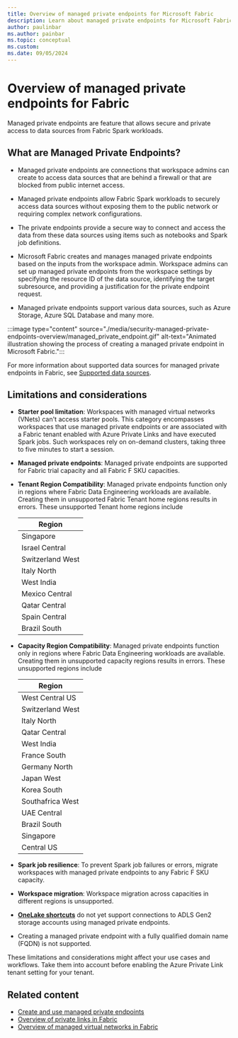 ```yaml
---
title: Overview of managed private endpoints for Microsoft Fabric
description: Learn about managed private endpoints for Microsoft Fabric.
author: paulinbar
ms.author: painbar
ms.topic: conceptual
ms.custom:
ms.date: 09/05/2024
---
```


# Overview of managed private endpoints for Fabric

Managed private endpoints are feature that allows secure and private access to data sources from Fabric Spark workloads.

## What are Managed Private Endpoints?

* Managed private endpoints are connections that workspace admins can create to access data sources that are behind a firewall or that are blocked from public internet access.

* Managed private endpoints allow Fabric Spark workloads to securely access data sources without exposing them to the public network or requiring complex network configurations.

* The private endpoints provide a secure way to connect and access the data from these data sources using items such as notebooks and Spark job definitions. 

* Microsoft Fabric creates and manages managed private endpoints based on the inputs from the workspace admin. Workspace admins can set up managed private endpoints from the workspace settings by specifying the resource ID of the data source, identifying the target subresource, and providing a justification for the private endpoint request.

* Managed private endpoints support various data sources, such as Azure Storage, Azure SQL Database and many more.

:::image type="content" source="./media/security-managed-private-endpoints-overview/managed_private_endpoint.gif" alt-text="Animated illustration showing the process of creating a managed private endpoint in Microsoft Fabric.":::

For more information about supported data sources for managed private endpoints in Fabric, see [Supported data sources](./security-managed-private-endpoints-create.md#supported-data-sources).

## Limitations and considerations

* **Starter pool limitation**: Workspaces with managed virtual networks (VNets) can't access starter pools. This category encompasses workspaces that use managed private endpoints or are associated with a Fabric tenant enabled with Azure Private Links and have executed Spark jobs. Such workspaces rely on on-demand clusters, taking three to five minutes to start a session.

* **Managed private endpoints**: Managed private endpoints are supported for Fabric trial capacity and all Fabric F SKU capacities.

* **Tenant Region Compatibility**: Managed private endpoints function only in regions where Fabric Data Engineering workloads are available. Creating them in unsupported Fabric Tenant home regions results in errors. These unsupported Tenant home regions include
  
    | Region         |
    |----------------|
    | Singapore |
    | Israel Central |
    | Switzerland West | 
    | Italy North    |
    | West India     |
    | Mexico Central |
    | Qatar Central  |
    | Spain Central  |
    | Brazil South  |

* **Capacity Region Compatibility**: Managed private endpoints function only in regions where Fabric Data Engineering workloads are available. Creating them in unsupported capacity regions results in errors. These unsupported regions include 
  
    | Region         |
    |----------------|
    | West Central US |
    | Switzerland West |
    | Italy North    |
    | Qatar Central  |
    | West India     |
    | France South   |
    | Germany North  |
    | Japan West     |
    | Korea South    |
    | Southafrica West |
    | UAE Central    |
    | Brazil South   |
    | Singapore |
    | Central US  |

* **Spark job resilience**: To prevent Spark job failures or errors, migrate workspaces with managed private endpoints to any Fabric F SKU capacity.

* **Workspace migration**: Workspace migration across capacities in different regions is unsupported.

* **[OneLake shortcuts](../onelake/onelake-shortcuts.md)** do not yet support connections to ADLS Gen2 storage accounts using managed private endpoints.

* Creating a managed private endpoint with a fully qualified domain name (FQDN) is not supported.

These limitations and considerations might affect your use cases and workflows. Take them into account before enabling the Azure Private Link tenant setting for your tenant.

## Related content

* [Create and use managed private endpoints](./security-managed-private-endpoints-create.md)
* [Overview of private links in Fabric](./security-private-links-overview.md)
* [Overview of managed virtual networks in Fabric](./security-managed-vnets-fabric-overview.md)
